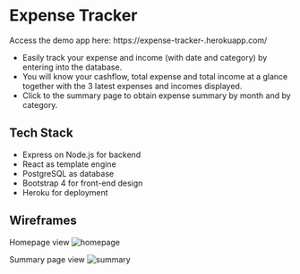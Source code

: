 # Expense Tracker

Access the demo app here: https://expense-tracker-.herokuapp.com/

- Easily track your expense and income (with date and category) by entering into the database.
- You will know your cashflow, total expense and total income at a glance together with the 3 latest expenses and incomes displayed.
- Click to the summary page to obtain expense summary by month and by category.

## Tech Stack

- Express on Node.js for backend
- React as template engine
- PostgreSQL as database
- Bootstrap 4 for front-end design
- Heroku for deployment

## Wireframes

Homepage view
![homepage](https://user-images.githubusercontent.com/8159689/49273851-49d6c200-f4b1-11e8-9d23-ac0c157c9429.jpg)

Summary page view
![summary](https://user-images.githubusercontent.com/8159689/49273852-49d6c200-f4b1-11e8-9e86-05e1796326a9.jpg)
